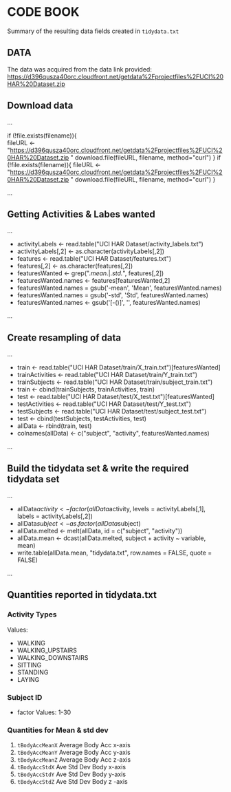 # CODE BOOK


Summary of the resulting data fields created in `tidydata.txt`

## DATA

The data was acquired from the data link provided:  https://d396qusza40orc.cloudfront.net/getdata%2Fprojectfiles%2FUCI%20HAR%20Dataset.zip



## Download data

...

if (!file.exists(filename)){   
fileURL <- "https://d396qusza40orc.cloudfront.net/getdata%2Fprojectfiles%2FUCI%20HAR%20Dataset.zip " 
download.file(fileURL, filename, method="curl")
}
if (!file.exists(filename)){
fileURL <- "https://d396qusza40orc.cloudfront.net/getdata%2Fprojectfiles%2FUCI%20HAR%20Dataset.zip "
download.file(fileURL, filename, method="curl")
}

...

## Getting Activities & Labes wanted

...

* activityLabels <- read.table("UCI HAR Dataset/activity_labels.txt")
* activityLabels[,2] <- as.character(activityLabels[,2])
* features <- read.table("UCI HAR Dataset/features.txt")
* features[,2] <- as.character(features[,2])
* featuresWanted <- grep(".*mean.*|.*std.*", features[,2])
* featuresWanted.names <- features[featuresWanted,2]
* featuresWanted.names = gsub('-mean', 'Mean', featuresWanted.names)
* featuresWanted.names = gsub('-std', 'Std', featuresWanted.names)
* featuresWanted.names <- gsub('[-()]', '', featuresWanted.names)

...

## Create resampling of data

...

* train <- read.table("UCI HAR Dataset/train/X_train.txt")[featuresWanted]
* trainActivities <- read.table("UCI HAR Dataset/train/Y_train.txt")
* trainSubjects <- read.table("UCI HAR Dataset/train/subject_train.txt")
* train <- cbind(trainSubjects, trainActivities, train)
* test <- read.table("UCI HAR Dataset/test/X_test.txt")[featuresWanted]
* testActivities <- read.table("UCI HAR Dataset/test/Y_test.txt")
* testSubjects <- read.table("UCI HAR Dataset/test/subject_test.txt")
* test <- cbind(testSubjects, testActivities, test)
* allData <- rbind(train, test)
* colnames(allData) <- c("subject", "activity", featuresWanted.names)

...

## Build the tidydata set & write the required tidydata set

...

* allData$activity <- factor(allData$activity, levels = activityLabels[,1], labels = activityLabels[,2])
* allData$subject <- as.factor(allData$subject)
* allData.melted <- melt(allData, id = c("subject", "activity"))
* allData.mean <- dcast(allData.melted, subject + activity ~ variable, mean)
* write.table(allData.mean, "tidydata.txt", row.names = FALSE, quote = FALSE)

...

## Quantities reported in tidydata.txt

### Activity Types
Values:

  * WALKING
  * WALKING_UPSTAIRS
  * WALKING_DOWNSTAIRS
  * SITTING
  * STANDING
  * LAYING
 
 ### Subject ID 
  * factor 
  Values: 1-30
  
  ### Quantities for Mean & std dev 
  1. `tBodyAccMeanX` Average Body Acc x-axis
  2. `tBodyAccMeanY` Average Body Acc y-axis
  3. `tBodyAccMeanZ` Average Body Acc z-axis
  4. `tBodyAccStdX` Ave Std Dev Body x-axis
  5. `tBodyAccStdY` Ave Std Dev Body y-axis
  6. `tBodyAccStdZ` Ave Std Dev Body z -axis
  
  
  
